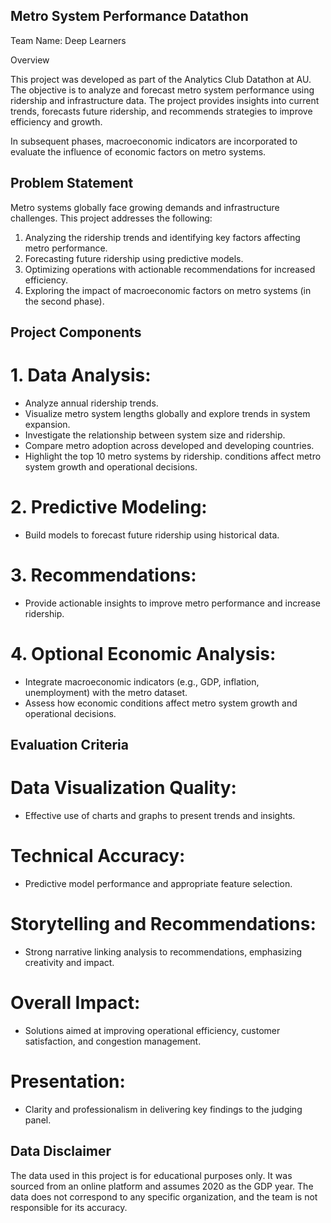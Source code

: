 ## Metro System Performance Datathon

Team Name: Deep Learners

Overview

This project was developed as part of the Analytics Club Datathon at AU. The objective is to analyze and forecast metro system performance using ridership and infrastructure data. The project provides insights into current trends, forecasts future ridership, and recommends strategies to improve efficiency and growth.

In subsequent phases, macroeconomic indicators are incorporated to evaluate the influence of economic factors on metro systems.

## Problem Statement

Metro systems globally face growing demands and infrastructure challenges. This project addresses the following:

1. Analyzing the ridership trends and identifying key factors affecting metro performance.
2. Forecasting future ridership using predictive models.
3. Optimizing operations with actionable recommendations for increased efficiency.
4. Exploring the impact of macroeconomic factors on metro systems (in the second phase).

## Project Components

# 1. Data Analysis:
- Analyze annual ridership trends.
- Visualize metro system lengths globally and explore trends in system expansion.
- Investigate the relationship between system size and ridership.
- Compare metro adoption across developed and developing countries.
- Highlight the top 10 metro systems by ridership. conditions affect metro system growth and operational decisions.

# 2. Predictive Modeling:
- Build models to forecast future ridership using historical data.

# 3. Recommendations:
- Provide actionable insights to improve metro performance and increase ridership.

# 4. Optional Economic Analysis:
- Integrate macroeconomic indicators (e.g., GDP, inflation, unemployment) with the metro dataset.
- Assess how economic conditions affect metro system growth and operational decisions.

## Evaluation Criteria

# Data Visualization Quality:
- Effective use of charts and graphs to present trends and insights.

# Technical Accuracy:
- Predictive model performance and appropriate feature selection.

# Storytelling and Recommendations:
- Strong narrative linking analysis to recommendations, emphasizing creativity and impact.

# Overall Impact:
- Solutions aimed at improving operational efficiency, customer satisfaction, and congestion management.

# Presentation:
- Clarity and professionalism in delivering key findings to the judging panel.

## Data Disclaimer

The data used in this project is for educational purposes only. It was sourced from an online platform and assumes 2020 as the GDP year. The data does not correspond to any specific organization, and the team is not responsible for its accuracy.
